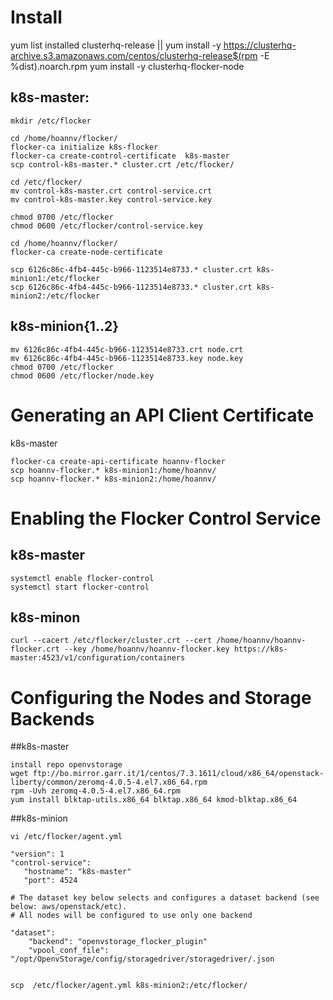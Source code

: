 # Install
yum list installed clusterhq-release || yum install -y https://clusterhq-archive.s3.amazonaws.com/centos/clusterhq-release$(rpm -E %dist).noarch.rpm
yum install -y clusterhq-flocker-node

## k8s-master:
```
mkdir /etc/flocker

cd /home/hoannv/flocker/
flocker-ca initialize k8s-flocker
flocker-ca create-control-certificate  k8s-master
scp control-k8s-master.* cluster.crt /etc/flocker/

cd /etc/flocker/
mv control-k8s-master.crt control-service.crt
mv control-k8s-master.key control-service.key

chmod 0700 /etc/flocker
chmod 0600 /etc/flocker/control-service.key

cd /home/hoannv/flocker/
flocker-ca create-node-certificate

scp 6126c86c-4fb4-445c-b966-1123514e8733.* cluster.crt k8s-minion1:/etc/flocker
scp 6126c86c-4fb4-445c-b966-1123514e8733.* cluster.crt k8s-minion2:/etc/flocker
```

## k8s-minion{1..2}
```
mv 6126c86c-4fb4-445c-b966-1123514e8733.crt node.crt
mv 6126c86c-4fb4-445c-b966-1123514e8733.key node.key
chmod 0700 /etc/flocker
chmod 0600 /etc/flocker/node.key
```

# Generating an API Client Certificate
k8s-master
```
flocker-ca create-api-certificate hoannv-flocker
scp hoannv-flocker.* k8s-minion1:/home/hoannv/
scp hoannv-flocker.* k8s-minion2:/home/hoannv/
```

# Enabling the Flocker Control Service
## k8s-master
```
systemctl enable flocker-control
systemctl start flocker-control
```

## k8s-minon
```
curl --cacert /etc/flocker/cluster.crt --cert /home/hoannv/hoannv-flocker.crt --key /home/hoannv/hoannv-flocker.key https://k8s-master:4523/v1/configuration/containers
```

# Configuring the Nodes and Storage Backends
##k8s-master
```
install repo openvstorage
wget ftp://bo.mirror.garr.it/1/centos/7.3.1611/cloud/x86_64/openstack-liberty/common/zeromq-4.0.5-4.el7.x86_64.rpm
rpm -Uvh zeromq-4.0.5-4.el7.x86_64.rpm
yum install blktap-utils.x86_64 blktap.x86_64 kmod-blktap.x86_64
```

##k8s-minion
```
vi /etc/flocker/agent.yml

"version": 1
"control-service":
   "hostname": "k8s-master"
   "port": 4524

# The dataset key below selects and configures a dataset backend (see below: aws/openstack/etc).
# All nodes will be configured to use only one backend

"dataset":
    "backend": "openvstorage_flocker_plugin"
    "vpool_conf_file": "/opt/OpenvStorage/config/storagedriver/storagedriver/.json


scp  /etc/flocker/agent.yml k8s-minion2:/etc/flocker/
```